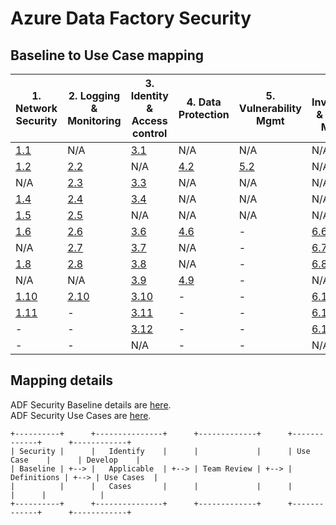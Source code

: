 # Azure Data Factory Security
## Baseline to Use Case mapping
| 1. Network Security | 2. Logging & Monitoring | 3. Identity & Access control | 4. Data Protection | 5. Vulnerability Mgmt | 6. Inventory & Asset Mgmt | 7. Secure config | 8. Malware Defense | 9. Data Recovery | 10. Incident Response |
| ------------------- | ------------------------- | ------------------------------ | --- | --- | --- | --- | --- | --- | --- |
| [1.1](adf-security-baseline.md#11-protect-azure-resources-within-virtual-networks)  | N/A  | [3.1](adf-security-baseline.md#31-maintain-an-inventory-of-administrative-accounts)  | N/A | N/A | N/A  | [7.1](adf-security-baseline.md#71-establish-secure-configurations-for-all-azure-resources)  | [8.1](adf-security-baseline.md#81-use-centrally-managed-anti-malware-software) | N/A | N/A |
| [1.2](adf-security-baseline.md#12-monitor-and-log-the-configuration-and-traffic-of-virtual-networks-subnets-and-nics)  | [2.2](adf-security-baseline.md#22-configure-central-security-log-management)  | N/A  | [4.2](adf-security-baseline.md#42-isolate-systems-storing-or-processing-sensitive-information) | [5.2](adf-security-baseline.md#52-deploy-automated-operating-system-patch-management-solution) | N/A  | N/A  | N/A | N/A | N/A |
| N/A  | [2.3](adf-security-baseline.md#23-enable-audit-logging-for-azure-resources)  | [3.3](adf-security-baseline.md#33-use-dedicated-administrative-accounts)  | N/A | N/A | N/A  | N/A  | N/A | N/A | N/A |
| [1.4](adf-security-baseline.md#14-deny-communications-with-known-malicious-ip-addresses)  | [2.4](adf-security-baseline.md#24-collect-security-logs-from-operating-systems)  | [3.4](adf-security-baseline.md#34-use-single-sign-on-sso-with-azure-active-directory)  | N/A | N/A | N/A  | N/A  | -   | N/A | N/A |
| [1.5](adf-security-baseline.md#15-record-network-packets)  | [2.5](adf-security-baseline.md#25-configure-security-log-storage-retention)  | N/A  | N/A | N/A | N/A  | [7.5](adf-security-baseline.md#75-securely-store-configuration-of-azure-resources)  | -   | -   | N/A |
| [1.6](adf-security-baseline.md#16-deploy-network-based-intrusion-detectionintrusion-prevention-systems-idsips)  | [2.6](adf-security-baseline.md#26-monitor-and-review-logs)  | [3.6](adf-security-baseline.md#36-use-dedicated-machines-privileged-access-workstations-for-all-administrative-tasks)  | [4.6](adf-security-baseline.md#46-use-azure-rbac-to-control-access-to-resources) | -   | [6.6](adf-security-baseline.md#66-monitor-for-unapproved-software-applications-within-compute-resources)  | N/A  | -   | -   | N/A |
| N/A  | [2.7](adf-security-baseline.md#27-enable-alerts-for-anomalous-activities)  | [3.7](adf-security-baseline.md#37-log-and-alert-on-suspicious-activities-from-administrative-accounts)  | N/A | -   | [6.7](adf-security-baseline.md#67-remove-unapproved-azure-resources-and-software-applications)  | N/A  | -   | -   | -   |
| [1.8](adf-security-baseline.md#18-minimize-complexity-and-administrative-overhead-of-network-security-rules)  | [2.8](adf-security-baseline.md#28-centralize-anti-malware-logging)  | [3.8](adf-security-baseline.md#38-manage-azure-resources-from-only-approved-locations)  | N/A | -   | [6.8](adf-security-baseline.md#68-use-only-approved-applications)  | N/A  | -   | -   | -   |
| N/A  | N/A  | [3.9](adf-security-baseline.md#39-use-azure-active-directory)  | [4.9](adf-security-baseline.md#49-log-and-alert-on-changes-to-critical-azure-resources) | -   | N/A  | [7.9](adf-security-baseline.md#79-implement-automated-configuration-monitoring-for-azure-resources)  | -   | -   | -   |
| [1.10](adf-security-baseline.md#110-document-traffic-configuration-rules) | [2.10](adf-security-baseline.md#210-enable-command-line-audit-logging) | [3.10](adf-security-baseline.md#310-regularly-review-and-reconcile-user-access) | -   | -   | [6.10](adf-security-baseline.md#610-maintain-an-inventory-of-approved-software-titles) | N/A  | -   | -   | -   |
| [1.11](adf-security-baseline.md#111-use-automated-tools-to-monitor-network-resource-configurations-and-detect-changes) | -    | [3.11](adf-security-baseline.md#311-monitor-attempts-to-access-deactivated-credentials) | -   | -   | [6.11](adf-security-baseline.md#611-limit-users-ability-to-interact-with-azure-resource-manager) | [7.11](adf-security-baseline.md#711-manage-azure-secrets-securely) | -   | -   | -   |
| -    | -    | [3.12](adf-security-baseline.md#312-alert-on-account-login-behavior-deviation) | -   | -   | [6.12](adf-security-baseline.md#612-limit-users-ability-to-execute-scripts-within-compute-resources) | [7.12](adf-security-baseline.md#712-manage-identities-securely-and-automatically) | -   | -   | -   |
| -    | -    | N/A  | -   | -   | N/A  | [7.13](adf-security-baseline.md#713-eliminate-unintended-credential-exposure) | -   | -   | -   |

## Mapping details
ADF Security Baseline details are [here](adf-security-baseline.md). \
ADF Security Use Cases are [here](adf-security-usecase.md).

```
+----------+      +---------------+      +-------------+      +-------------+      +------------+
| Security |      |   Identify    |      |             |      | Use Case    |      | Develop    |
| Baseline | +--> |   Applicable  | +--> | Team Review | +--> | Definitions | +--> | Use Cases  |
|          |      |   Cases       |      |             |      |             |      |            |
+----------+      +---------------+      +-------------+      +-------------+      +------------+

```